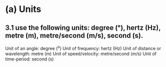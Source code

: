 # (a) Units

## **3.1 use the following units: degree (°), hertz (Hz), metre (m), metre/second (m/s), second (s).**

Unit of an angle: degree (<sup>o</sup>)
Unit of frequency: hertz (Hz)
Unit of distance or wavelength: metre (m)
Unit of speed/velocity: metre/second (m/s)
Unit of time-period: second (s)
